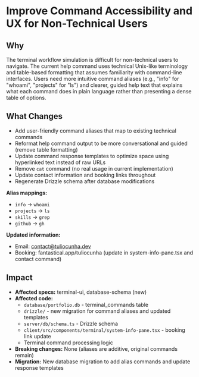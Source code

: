 # Improve Command Accessibility and UX for Non-Technical Users

## Why

The terminal workflow simulation is difficult for non-technical users to
navigate. The current help command uses technical Unix-like terminology and
table-based formatting that assumes familiarity with command-line interfaces.
Users need more intuitive command aliases (e.g., "info" for "whoami", "projects"
for "ls") and clearer, guided help text that explains what each command does in
plain language rather than presenting a dense table of options.

## What Changes

- Add user-friendly command aliases that map to existing technical commands
- Reformat help command output to be more conversational and guided (remove
  table formatting)
- Update command response templates to optimize space using hyperlinked text
  instead of raw URLs
- Remove `cat` command (no real usage in current implementation)
- Update contact information and booking links throughout
- Regenerate Drizzle schema after database modifications

**Alias mappings:**

- `info` → `whoami`
- `projects` → `ls`
- `skills` → `grep`
- `github` → `gh`

**Updated information:**

- Email: contact@tuliocunha.dev
- Booking: fantastical.app/tuliocunha (update in system-info-pane.tsx and
  contact command)

## Impact

- **Affected specs:** terminal-ui, database-schema (new)
- **Affected code:**
  - `database/portfolio.db` - terminal_commands table
  - `drizzle/` - new migration for command aliases and updated templates
  - `server/db/schema.ts` - Drizzle schema
  - `client/src/components/terminal/system-info-pane.tsx` - booking link update
  - Terminal command processing logic
- **Breaking changes:** None (aliases are additive, original commands remain)
- **Migration:** New database migration to add alias commands and update
  response templates

